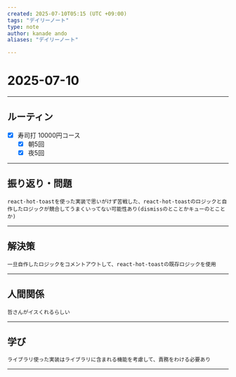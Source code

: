 ```yaml
---
created: 2025-07-10T05:15 (UTC +09:00)
tags: "デイリーノート"
type: note
author: kanade ando
aliases: "デイリーノート"

---
```


# 2025-07-10
---
## ルーティン
- [x] 寿司打 10000円コース
	- [x] 朝5回
	- [x] 夜5回
---
## 振り返り・問題
```plain text
react-hot-toastを使った実装で思いがけず苦戦した、react-hot-toastのロジックと自作したロジックが競合してうまくいってない可能性あり(dismissのとことかキューのとことか)
```
---
## 解決策
```plain text
一旦自作したロジックをコメントアウトして、react-hot-toastの既存ロジックを使用
```
---
## 人間関係
```plain text
哲さんがイスくれるらしい
```
---
## 学び
```plain text
ライブラリ使った実装はライブラリに含まれる機能を考慮して、責務をわける必要あり
```
---

